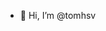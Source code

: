 - 👋 Hi, I’m @tomhsv 


<!---
tomhsv/tomhsv is a ✨ special ✨ repository because its `README.md` (this file) appears on your GitHub profile.
You can click the Preview link to take a look at your changes.
--->

